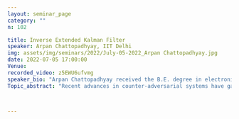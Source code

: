 ```yaml
---
layout: seminar_page
category: ""
n: 102

title: Inverse Extended Kalman Filter
speaker: Arpan Chattopadhyay, IIT Delhi
img: assets/img/seminars/2022/July-05-2022_Arpan Chattopadhyay.jpg
date: 2022-07-05 17:00:00 
Venue: 
recorded_video: z5EWU6ufvmg
speaker_bio: "Arpan Chattopadhyay received the B.E. degree in electronics and telecommunication from Jadavpur University, Kolkata, India, in 2008, and the M.E. and Ph.D. degrees in telecommunication from the Indian Institute of Science, Bengaluru, India, in 2010 and 2015, respectively. He is currently working as an Assistant Professor with the Electrical Engineering Department, IIT Delhi. Previously, he held a post-doctoral positions with the Electrical Engineering Department, University of Southern California at Los Angeles, Los Angeles, USA, and INRIA/ENS Paris, France. His research interests include wireless communication and networks, cyber-physical systems, networked estimation and control, and reinforcement learning."
Topic_abstract: "Recent advances in counter-adversarial systems have garnered significant research interest in inverse filtering from a Bayesian perspective. For example, interest in estimating the adversary's Kalman filter tracked estimate with the purpose of predicting the adversary's future steps has led to recent formulations of inverse Kalman filter (I-KF). In this context of inverse filtering, we address the key challenges of nonlinear process dynamics and unknown input to the forward filter by proposing inverse extended Kalman filter (I-EKF). We derive I-EKF with and without an unknown input by considering nonlinearity in both forward and inverse state-space models. In the process, I-KF-with-unknown-input is also obtained. We then provide theoretical stability guarantees using both bounded nonlinearity and unknown matrix approaches. We further generalize these formulations and results to the case of higher-order, Gaussian-sum, and dithered I-EKFs. Numerical experiments validate our methods for various proposed inverse filters using the recursive Cramér-Rao lower bound as a benchmark."



---
```


